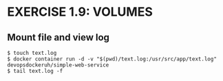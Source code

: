 # EXERCISE 1.9: VOLUMES
## Mount file and view log
```
$ touch text.log
$ docker container run -d -v "$(pwd)/text.log:/usr/src/app/text.log" devopsdockeruh/simple-web-service
$ tail text.log -f
```
